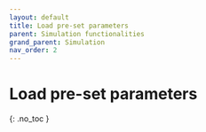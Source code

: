 ```yaml
---
layout: default
title: Load pre-set parameters
parent: Simulation functionalities
grand_parent: Simulation
nav_order: 2
---
```


# Load pre-set parameters
{: .no_toc }